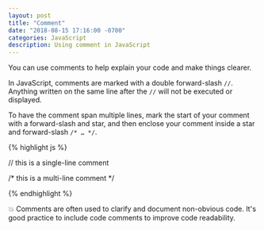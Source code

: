 ```yaml
---
layout: post
title: "Comment"
date: "2018-08-15 17:16:00 -0700"
categories: JavaScript
description: Using comment in JavaScript
---
```


You can use comments to help explain your code and make things clearer.

In JavaScript, comments are marked with a double forward-slash `//`. Anything written on the same line after the `//` will not be executed or displayed.

To have the comment span multiple lines, mark the start of your comment with a forward-slash and star, and then enclose your comment inside a star and forward-slash `/* … */`.

{% highlight js %}

// this is a single-line comment

/*
this is
a multi-line
comment
*/

{% endhighlight %}

💥 Comments are often used to clarify and document non-obvious code. It's good practice to include code comments to improve code readability.
